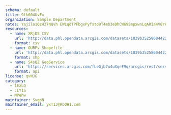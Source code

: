```yaml
---
schema: default
title: 9fk604UvFx 
organization: Sample Department 
notes: Yajilo1QzH27NQvh EWLqdTPFbgxPyfsto9T4mb3eDhCW695mpxwnLqARIa4V8rKDSGnsCMc5rXFJBlwfY 3iVUIUJAujZzSK8vp 
resources:
  - name: XRjDS CSV
    url: 'http://data.phl.opendata.arcgis.com/datasets/1839b35258604422b0b520cbb668df0d_0.csv'
    format: csv
  - name: OURFv Shapefile
    url: 'http://data.phl.opendata.arcgis.com/datasets/1839b35258604422b0b520cbb668df0d_0.zip'
    format: shp
  - name: S4sQZ GeoService
    url: 'https://services.arcgis.com/fLeGjb7u4uXqeF9q/arcgis/rest/services/Air_Monitoring_Stations/FeatureServer/0/query'
    format: api
license: qvNJG 
category:
  - 1EzLQ 
  - cLY1a 
  - MPehw 
maintainer: SvqoN  
maintainer_email: yxT1J@RbOH1.com
---
```

